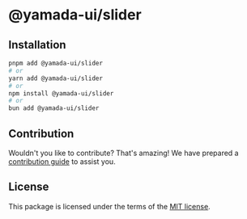 # @yamada-ui/slider

## Installation

```sh
pnpm add @yamada-ui/slider
# or
yarn add @yamada-ui/slider
# or
npm install @yamada-ui/slider
# or
bun add @yamada-ui/slider
```

## Contribution

Wouldn't you like to contribute? That's amazing! We have prepared a [contribution guide](https://github.com/yamada-ui/yamada-ui/blob/main/CONTRIBUTING.md) to assist you.

## License

This package is licensed under the terms of the
[MIT license](https://github.com/yamada-ui/yamada-ui/blob/main/LICENSE).
